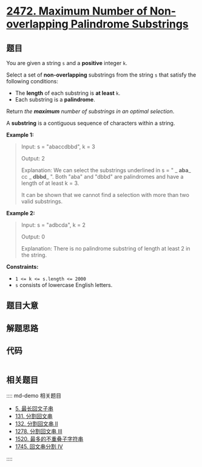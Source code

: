 # [2472. Maximum Number of Non-overlapping Palindrome Substrings](https://leetcode.com/problems/maximum-number-of-non-overlapping-palindrome-substrings/)

## 题目

You are given a string `s` and a **positive** integer `k`.

Select a set of **non-overlapping** substrings from the string `s` that
satisfy the following conditions:

  * The **length** of each substring is **at least** `k`.
  * Each substring is a **palindrome**.

Return _the **maximum** number of substrings in an optimal selection_.

A **substring** is a contiguous sequence of characters within a string.



**Example 1:**

> Input: s = "abaccdbbd", k = 3
> 
> Output: 2
> 
> Explanation: We can select the substrings underlined in s = " _ **aba**_ cc _ **dbbd**_ ". Both "aba" and "dbbd" are palindromes and have a length of at least k = 3.
> 
> It can be shown that we cannot find a selection with more than two valid substrings.

**Example 2:**

> Input: s = "adbcda", k = 2
> 
> Output: 0
> 
> Explanation: There is no palindrome substring of length at least 2 in the string.

**Constraints:**

  * `1 <= k <= s.length <= 2000`
  * `s` consists of lowercase English letters.


## 题目大意

## 解题思路

## 代码

```javascript

```

## 相关题目

:::: md-demo 相关题目
- [5. 最长回文子串](https://leetcode.com/problems/longest-palindromic-substring)
- [131. 分割回文串](https://leetcode.com/problems/palindrome-partitioning)
- [132. 分割回文串 II](https://leetcode.com/problems/palindrome-partitioning-ii)
- [1278. 分割回文串 III](https://leetcode.com/problems/palindrome-partitioning-iii)
- [1520. 最多的不重叠子字符串](https://leetcode.com/problems/maximum-number-of-non-overlapping-substrings)
- [1745. 回文串分割 IV](https://leetcode.com/problems/palindrome-partitioning-iv)

::::
